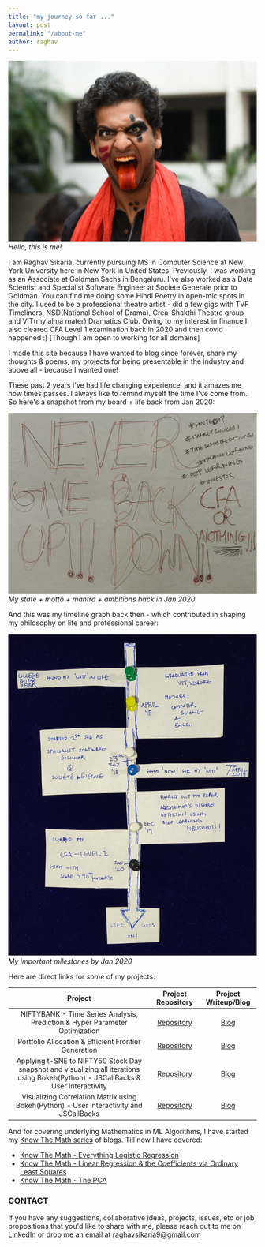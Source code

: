 ```yaml
---
title: "my journey so far ..."
layout: post
permalink: "/about-me"
author: raghav
---
```


![A photo of me](assets/about_me/my_profile.jpg)
*Hello, this is me!*

I am Raghav Sikaria, currently pursuing MS in Computer Science at New York University here in New York in United States. Previously, I was working as an Associate at Goldman Sachs in Bengaluru. I've also worked as a Data Scientist and Specialist Software Engineer at Societe Generale prior to Goldman. You can find me doing some Hindi Poetry in open-mic spots in the city. I used to be a professional theatre artist - did a few gigs with TVF Timeliners, NSD(National School of Drama), Crea-Shakthi Theatre group and VIT(my alma mater) Dramatics Club. Owing to my interest in finance I also cleared CFA Level 1 examination back in 2020 and then covid happened :) \[Though I am open to working for all domains]

I made this site because I have wanted to blog since forever, share my thoughts & poems, my projects for being presentable in the industry and above all - because I wanted one!

These past 2 years I've had life changing experience, and it amazes me how times passes. I always like to remind myself the time I've come from. So here's a snapshot from my board + life back from Jan 2020:

![My current status](assets/about_me/current_status.jpg)
*My state + motto + mantra + ambitions back in Jan 2020*

And this was my timeline graph back then - which contributed in shaping my philosophy on life and professional career:

![My Timeline](assets/about_me/my_timeline.jpg)
*My important milestones by Jan 2020*

Here are direct links for _some_ of my projects:

| Project | Project Repository | Project Writeup/Blog |
| :---:         |     :---:      | :---: |
| NIFTYBANK - Time Series Analysis, Prediction & Hyper Parameter Optimization | [Repository](https://github.com/raghavsikaria/Project-Rajasuyya) | [Blog](https://raghavsikaria.github.io/posts/2020-06-20-time-series-analysis-and-prediction) |
| Portfolio Allocation & Efficient Frontier Generation | [Repository](https://github.com/raghavsikaria/Portfolio-Optimization-and-Efficient-Frontier) | [Blog](https://raghavsikaria.github.io/posts/2020-05-31-portfolio-allocation-and-efficient-frontier-generation) |
| Applying t-SNE to NIFTY50 Stock Day snapshot and visualizing all iterations using Bokeh(Python) - JSCallBacks & User Interactivity | [Repository](https://github.com/raghavsikaria/t-SNE-Visualization-on-NIFTY50) | [Blog](https://raghavsikaria.github.io/posts/2020-04-06-applying-t-sne-to-nifty50-stock-day-snapshot) |
| Visualizing Correlation Matrix using Bokeh(Python) - User Interactivity and JSCallBacks | [Repository](https://github.com/raghavsikaria/Bokeh_CorrelationMatrix) | [Blog](https://raghavsikaria.github.io/posts/2020-03-27-visualizing-correlation-matrix-using-bokeh) |

And for covering underlying Mathematics in ML Algorithms, I have started my [Know The Math series](https://raghavsikaria.github.io/tag/know_the_math) of blogs. Till now I have covered:

- [Know The Math - Everything Logistic Regression](https://raghavsikaria.github.io/posts/2020-07-01-ktm-logistic-regression)
- [Know The Math - Linear Regression & the Coefficients via Ordinary Least Squares](https://raghavsikaria.github.io/posts/2020-06-25-ktm-linear-regression)
- [Know The Math - The PCA](https://raghavsikaria.github.io/posts/2020-07-16-ktm-pca)

### CONTACT

If you have any suggestions, collaborative ideas, projects, issues, etc or job propositions that you'd like to share with me, please reach out to me on [LinkedIn](https://www.linkedin.com/in/raghavsikaria/) or drop me an email at raghavsikaria9@gmail.com
